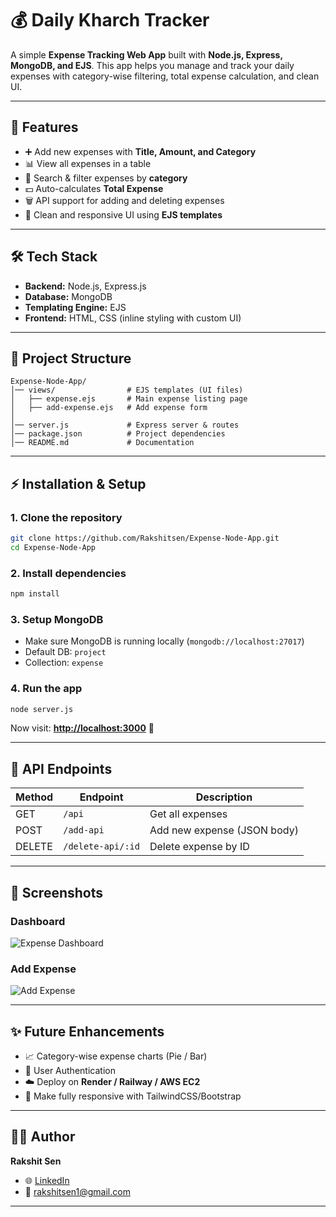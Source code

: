 # 💰 Daily Kharch Tracker

A simple **Expense Tracking Web App** built with **Node.js, Express, MongoDB, and EJS**.
This app helps you manage and track your daily expenses with category-wise filtering, total expense calculation, and clean UI.

---

## 🚀 Features

* ➕ Add new expenses with **Title, Amount, and Category**
* 📊 View all expenses in a table
* 🔎 Search & filter expenses by **category**
* 💵 Auto-calculates **Total Expense**
* 🗑️ API support for adding and deleting expenses
* 🎨 Clean and responsive UI using **EJS templates**

---

## 🛠️ Tech Stack

* **Backend:** Node.js, Express.js
* **Database:** MongoDB
* **Templating Engine:** EJS
* **Frontend:** HTML, CSS (inline styling with custom UI)

---

## 📂 Project Structure

```
Expense-Node-App/
│── views/                # EJS templates (UI files)
│   ├── expense.ejs       # Main expense listing page
│   ├── add-expense.ejs   # Add expense form
│
│── server.js             # Express server & routes
│── package.json          # Project dependencies
│── README.md             # Documentation
```

---

## ⚡ Installation & Setup

### 1. Clone the repository

```bash
git clone https://github.com/Rakshitsen/Expense-Node-App.git
cd Expense-Node-App
```

### 2. Install dependencies

```bash
npm install
```

### 3. Setup MongoDB

* Make sure MongoDB is running locally (`mongodb://localhost:27017`)
* Default DB: `project`
* Collection: `expense`

### 4. Run the app

```bash
node server.js
```

Now visit: **[http://localhost:3000](http://localhost:3000)** 🚀

---

## 📡 API Endpoints

| Method | Endpoint          | Description                 |
| ------ | ----------------- | --------------------------- |
| GET    | `/api`            | Get all expenses            |
| POST   | `/add-api`        | Add new expense (JSON body) |
| DELETE | `/delete-api/:id` | Delete expense by ID        |

---

## 📸 Screenshots

### Dashboard

![Expense Dashboard](https://github.com/Rakshitsen/Expense-Node-App/raw/main/screenshots/dashboard.png)

### Add Expense

![Add Expense](https://github.com/Rakshitsen/Expense-Node-App/raw/main/screenshots/add-expense.png)

---

## ✨ Future Enhancements

* 📈 Category-wise expense charts (Pie / Bar)
* 👤 User Authentication
* ☁️ Deploy on **Render / Railway / AWS EC2**
* 📱 Make fully responsive with TailwindCSS/Bootstrap

---

## 👨‍💻 Author

**Rakshit Sen**

* 🌐 [LinkedIn](https://www.linkedin.com/in/rakshit-sen-0171501b1/)
* 📧 [rakshitsen1@gmail.com](mailto:rakshitsen1@gmail.com)

---

